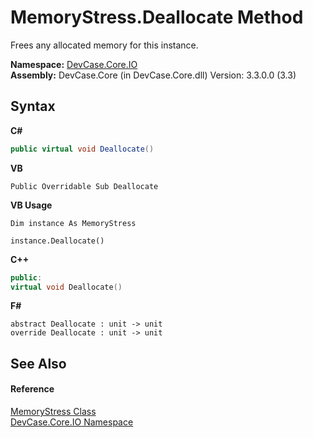 # MemoryStress.Deallocate Method 
 

Frees any allocated memory for this instance.

**Namespace:**&nbsp;<a href="N_DevCase_Core_IO">DevCase.Core.IO</a><br />**Assembly:**&nbsp;DevCase.Core (in DevCase.Core.dll) Version: 3.3.0.0 (3.3)

## Syntax

**C#**<br />
``` C#
public virtual void Deallocate()
```

**VB**<br />
``` VB
Public Overridable Sub Deallocate
```

**VB Usage**<br />
``` VB Usage
Dim instance As MemoryStress

instance.Deallocate()
```

**C++**<br />
``` C++
public:
virtual void Deallocate()
```

**F#**<br />
``` F#
abstract Deallocate : unit -> unit 
override Deallocate : unit -> unit 
```


## See Also


#### Reference
<a href="T_DevCase_Core_IO_MemoryStress">MemoryStress Class</a><br /><a href="N_DevCase_Core_IO">DevCase.Core.IO Namespace</a><br />